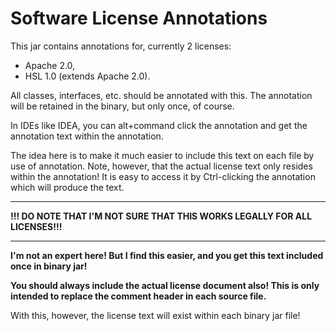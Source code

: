 # Software License Annotations

This jar contains annotations for, currently 2 licenses:

- Apache 2.0,
- HSL 1.0 (extends Apache 2.0). 

All classes, interfaces, etc. should be annotated with this. The annotation will be 
retained in the binary, but only once, of course. 

In IDEs like IDEA, you can alt+command click the annotation and get the annotation text 
within the annotation.

The idea here is to make it much easier to include this text on each file by use
of annotation. Note, however, that the actual license text only resides within the
annotation! It is easy to access it by Ctrl-clicking the annotation which will produce
the text. 

----

**!!! DO NOTE THAT I'M NOT SURE THAT THIS WORKS LEGALLY FOR ALL LICENSES!!!**

----

**I'm not an expert here! But I find this easier, and you get this text included once 
in binary jar!**

**You should always include the actual license document also! This is only intended to 
replace the comment header in each source file.**

With this, however, the license text will exist within each binary jar file! 
